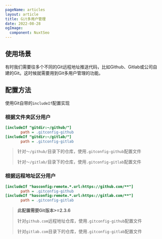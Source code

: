 ```yaml
---
pageName: articles
layout: article
title: Git多用户管理
date: 2022-08-28
ogImage:
  component: NuxtSeo
---
```


## 使用场景

有时我们需要往多个不同的Git远程地址推送代码，比如Github、Gitlab或公司自建的Git。这时候就需要用到Git多用户管理的功能。



## 配置方法

使用Git自带的`includeIf`配置实现

### 根据文件夹区分用户

```ini [.gitconfig]
[includeIf "gitdir:~/github/"]
       path = .gitconfig-github
[includeIf "gitdir:~/gitlab/"]
       path = .gitconfig-gitlab       
```

> 针对`～/github/`目录下的仓库，使用`.gitconfig-github`配置文件
>
> 针对`～/gitlab/`目录下的仓库，使用`.gitconfig-gitlab`配置文件

### 根据远程地址区分用户

```ini [.gitconfig]
[includeIf "hasconfig:remote.*.url:https://github.com/**"]
       path = .gitconfig-github
[includeIf "hasconfig:remote.*.url:https://gitlab.com/**"]
       path = .gitconfig-gitlab   
```

> **此配置需要Git版本>=2.3.6**
>
> 针对`github.com`远程地址仓库，使用`.gitconfig-github`配置文件
>
> 针对`gitlab.com`目录下的仓库，使用`.gitconfig-gitlab`配置文件

